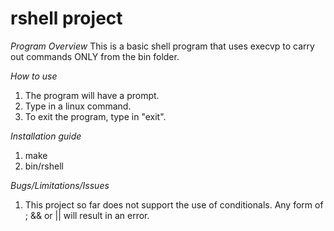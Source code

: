 # rshell project

*Program Overview*
This is a basic shell program that uses execvp to carry out commands ONLY from
the bin folder.

*How to use*
1. The program will have a prompt. 
2. Type in a linux command.
3. To exit the program, type in "exit".

*Installation guide*
1. make
2. bin/rshell

*Bugs/Limitations/Issues*
1. This project so far does not support the use of conditionals. Any form
   of ; && or || will result in an error.
